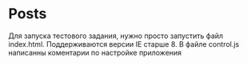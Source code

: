 # Posts
Для запуска тестового задания, нужно просто запустить файл index.html.
Поддерживаются версии IE старше 8.
В файле control.js написанны коментарии по настройке приложения 
